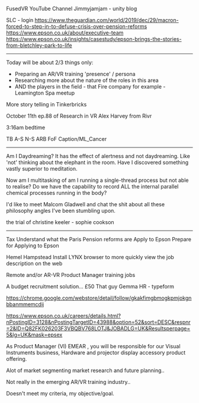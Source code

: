 FusedVR YouTube Channel
Jimmyjamjam - unity blog













SLC - login 
https://www.theguardian.com/world/2019/dec/29/macron-forced-to-step-in-to-defuse-crisis-over-pension-reforms
https://www.epson.co.uk/about/executive-team
https://www.epson.co.uk/insights/casestudy/epson-brings-the-stories-from-bletchley-park-to-life
***

Today will be about 2/3 things only:
- Preparing an AR/VR training 'presence' / persona
- Researching more about the nature of the roles in this area
- AND the players in the field - that Fire company for example - Leamington Spa meetup

More story telling in Tinkerbricks

October 11th ep.88 of Research in VR
Alex Harvey from Rivr

3:16am bedtime

TB A-S N-S 
ARB FoF Caption/ML_Cancer

***

Am I Daydreaming?
It has the effect of alertness and not daydreaming.
Like 'not' thinking about the elephant in the room.
Have I discovered something vastly superior to meditation.

Now am I multitasking of am I running a single-thread process but not able to realise?
Do we have the capability to record ALL the internal parallel chemical processes running in the body?

I'd like to meet Malcom Gladwell and chat the shit about all these philosophy angles I've been stumbling upon.

the trial of christine keeler - sophie cookson 

***

Tax
Understand what the Paris Pension reforms are
Apply to Epson
Prepare for Applying to Epson

Hemel Hampstead
Install LYNX browser to more quickly view the job description on the web

Remote and/or AR-VR Product Manager training jobs

A budget recruitment solution...
£50 
That guy Gemma HR - typeform 

https://chrome.google.com/webstore/detail/follow/gkakfimgbmogkpmjokgnbbanmmemcdij

https://www.epson.co.uk/careers/details.html?nPostingID=3128&nPostingTargetID=43988&option=52&sort=DESC&respnr=2&ID=Q82FK026203F3VBQBV768LOTJ&JOBADLG=UK&Resultsperpage=5&lg=UK&mask=epsex

 As Product Manager (VI) EMEAR , you will be responsible for our Visual Instruments business, Hardware and projector display accessory product offering.

 Alot of market segmenting market research and future planning.. 

Not really in the emerging AR/VR training industry..

Doesn't meet my criteria, my objective/goal.

